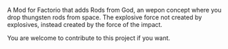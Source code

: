 A Mod for Factorio that adds Rods from God, an wepon concept where you drop thungsten rods from space. The explosive force not created by explosives, instead created by the force of the impact.

You are welcome to contribute to this project if you want.
